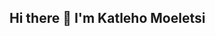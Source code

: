 ## Hi there 👋 I'm Katleho Moeletsi 

<!--
**KatlehoMoeletsi/KatlehoMoeletsi** is a ✨ _special_ ✨ repository because its `README.md` (this file) appears on your GitHub profile.

### About Me
- 🌟 Software Engineer passionate about the end product .
-  High key Interested in IT business analysis .


### Skills

- **Languages**: Java, JavaScript, C++, C#,Python. 
- **Frameworks & Libraries**: Angular, Ionic,  Node.js, Express
- **Tools**: Git, Docker, VS Code
    📚 Currently  starting out with learning React, ASP.net .
![Profile Views](https://komarev.com/ghpvc/?username=KatlehoMoeletsi&color=blue)


- 🔭 I’m currently working on ...
- 🌱 I’m currently learning ...
- 👯 I’m looking to collaborate on ...
- 🤔 I’m looking for help with ...
- 💬 Ask me about ...
- 📫 How to reach me: ...
- 😄 Pronouns: ...
- ⚡ Fun fact: ...
-->
